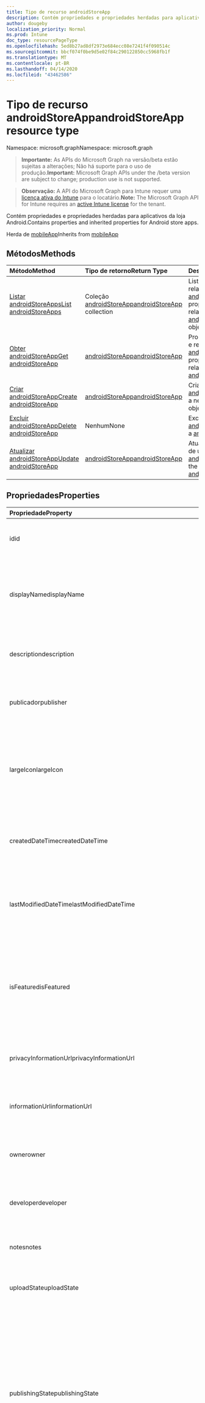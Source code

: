 ```yaml
---
title: Tipo de recurso androidStoreApp
description: Contém propriedades e propriedades herdadas para aplicativos da loja Android.
author: dougeby
localization_priority: Normal
ms.prod: Intune
doc_type: resourcePageType
ms.openlocfilehash: 5ed8b27ad8df2973e684ecc08e7241f4f090514c
ms.sourcegitcommit: bbcf074f0be9d5e02f84c290122850cc5968fb1f
ms.translationtype: MT
ms.contentlocale: pt-BR
ms.lasthandoff: 04/14/2020
ms.locfileid: "43462586"
---
```

# <a name="androidstoreapp-resource-type"></a><span data-ttu-id="dc687-103">Tipo de recurso androidStoreApp</span><span class="sxs-lookup"><span data-stu-id="dc687-103">androidStoreApp resource type</span></span>

<span data-ttu-id="dc687-104">Namespace: microsoft.graph</span><span class="sxs-lookup"><span data-stu-id="dc687-104">Namespace: microsoft.graph</span></span>

> <span data-ttu-id="dc687-105">**Importante:** As APIs do Microsoft Graph na versão/beta estão sujeitas a alterações; Não há suporte para o uso de produção.</span><span class="sxs-lookup"><span data-stu-id="dc687-105">**Important:** Microsoft Graph APIs under the /beta version are subject to change; production use is not supported.</span></span>

> <span data-ttu-id="dc687-106">**Observação:** A API do Microsoft Graph para Intune requer uma [licença ativa do Intune](https://go.microsoft.com/fwlink/?linkid=839381) para o locatário.</span><span class="sxs-lookup"><span data-stu-id="dc687-106">**Note:** The Microsoft Graph API for Intune requires an [active Intune license](https://go.microsoft.com/fwlink/?linkid=839381) for the tenant.</span></span>

<span data-ttu-id="dc687-107">Contém propriedades e propriedades herdadas para aplicativos da loja Android.</span><span class="sxs-lookup"><span data-stu-id="dc687-107">Contains properties and inherited properties for Android store apps.</span></span>


<span data-ttu-id="dc687-108">Herda de [mobileApp](../resources/intune-shared-mobileapp.md)</span><span class="sxs-lookup"><span data-stu-id="dc687-108">Inherits from [mobileApp](../resources/intune-shared-mobileapp.md)</span></span>

## <a name="methods"></a><span data-ttu-id="dc687-109">Métodos</span><span class="sxs-lookup"><span data-stu-id="dc687-109">Methods</span></span>
|<span data-ttu-id="dc687-110">Método</span><span class="sxs-lookup"><span data-stu-id="dc687-110">Method</span></span>|<span data-ttu-id="dc687-111">Tipo de retorno</span><span class="sxs-lookup"><span data-stu-id="dc687-111">Return Type</span></span>|<span data-ttu-id="dc687-112">Descrição</span><span class="sxs-lookup"><span data-stu-id="dc687-112">Description</span></span>|
|:---|:---|:---|
|[<span data-ttu-id="dc687-113">Listar androidStoreApps</span><span class="sxs-lookup"><span data-stu-id="dc687-113">List androidStoreApps</span></span>](../api/intune-apps-androidstoreapp-list.md)|<span data-ttu-id="dc687-114">Coleção [androidStoreApp](../resources/intune-apps-androidstoreapp.md)</span><span class="sxs-lookup"><span data-stu-id="dc687-114">[androidStoreApp](../resources/intune-apps-androidstoreapp.md) collection</span></span>|<span data-ttu-id="dc687-115">Lista propriedades e relações dos objetos [androidStoreApp](../resources/intune-apps-androidstoreapp.md).</span><span class="sxs-lookup"><span data-stu-id="dc687-115">List properties and relationships of the [androidStoreApp](../resources/intune-apps-androidstoreapp.md) objects.</span></span>|
|[<span data-ttu-id="dc687-116">Obter androidStoreApp</span><span class="sxs-lookup"><span data-stu-id="dc687-116">Get androidStoreApp</span></span>](../api/intune-apps-androidstoreapp-get.md)|[<span data-ttu-id="dc687-117">androidStoreApp</span><span class="sxs-lookup"><span data-stu-id="dc687-117">androidStoreApp</span></span>](../resources/intune-apps-androidstoreapp.md)|<span data-ttu-id="dc687-118">Propriedades de leitura e relações do objeto [androidStoreApp](../resources/intune-apps-androidstoreapp.md).</span><span class="sxs-lookup"><span data-stu-id="dc687-118">Read properties and relationships of the [androidStoreApp](../resources/intune-apps-androidstoreapp.md) object.</span></span>|
|[<span data-ttu-id="dc687-119">Criar androidStoreApp</span><span class="sxs-lookup"><span data-stu-id="dc687-119">Create androidStoreApp</span></span>](../api/intune-apps-androidstoreapp-create.md)|[<span data-ttu-id="dc687-120">androidStoreApp</span><span class="sxs-lookup"><span data-stu-id="dc687-120">androidStoreApp</span></span>](../resources/intune-apps-androidstoreapp.md)|<span data-ttu-id="dc687-121">Cria um novo objeto [androidStoreApp](../resources/intune-apps-androidstoreapp.md).</span><span class="sxs-lookup"><span data-stu-id="dc687-121">Create a new [androidStoreApp](../resources/intune-apps-androidstoreapp.md) object.</span></span>|
|[<span data-ttu-id="dc687-122">Excluir androidStoreApp</span><span class="sxs-lookup"><span data-stu-id="dc687-122">Delete androidStoreApp</span></span>](../api/intune-apps-androidstoreapp-delete.md)|<span data-ttu-id="dc687-123">Nenhum</span><span class="sxs-lookup"><span data-stu-id="dc687-123">None</span></span>|<span data-ttu-id="dc687-124">Exclui um [androidStoreApp](../resources/intune-apps-androidstoreapp.md).</span><span class="sxs-lookup"><span data-stu-id="dc687-124">Deletes a [androidStoreApp](../resources/intune-apps-androidstoreapp.md).</span></span>|
|[<span data-ttu-id="dc687-125">Atualizar androidStoreApp</span><span class="sxs-lookup"><span data-stu-id="dc687-125">Update androidStoreApp</span></span>](../api/intune-apps-androidstoreapp-update.md)|[<span data-ttu-id="dc687-126">androidStoreApp</span><span class="sxs-lookup"><span data-stu-id="dc687-126">androidStoreApp</span></span>](../resources/intune-apps-androidstoreapp.md)|<span data-ttu-id="dc687-127">Atualiza as propriedades de um objeto [androidStoreApp](../resources/intune-apps-androidstoreapp.md).</span><span class="sxs-lookup"><span data-stu-id="dc687-127">Update the properties of a [androidStoreApp](../resources/intune-apps-androidstoreapp.md) object.</span></span>|

## <a name="properties"></a><span data-ttu-id="dc687-128">Propriedades</span><span class="sxs-lookup"><span data-stu-id="dc687-128">Properties</span></span>
|<span data-ttu-id="dc687-129">Propriedade</span><span class="sxs-lookup"><span data-stu-id="dc687-129">Property</span></span>|<span data-ttu-id="dc687-130">Tipo</span><span class="sxs-lookup"><span data-stu-id="dc687-130">Type</span></span>|<span data-ttu-id="dc687-131">Descrição</span><span class="sxs-lookup"><span data-stu-id="dc687-131">Description</span></span>|
|:---|:---|:---|
|<span data-ttu-id="dc687-132">id</span><span class="sxs-lookup"><span data-stu-id="dc687-132">id</span></span>|<span data-ttu-id="dc687-133">String</span><span class="sxs-lookup"><span data-stu-id="dc687-133">String</span></span>|<span data-ttu-id="dc687-134">Chave da entidade.</span><span class="sxs-lookup"><span data-stu-id="dc687-134">Key of the entity.</span></span> <span data-ttu-id="dc687-135">Herdado de [mobileApp](../resources/intune-shared-mobileapp.md)</span><span class="sxs-lookup"><span data-stu-id="dc687-135">Inherited from [mobileApp](../resources/intune-shared-mobileapp.md)</span></span>|
|<span data-ttu-id="dc687-136">displayName</span><span class="sxs-lookup"><span data-stu-id="dc687-136">displayName</span></span>|<span data-ttu-id="dc687-137">Cadeia de caracteres</span><span class="sxs-lookup"><span data-stu-id="dc687-137">String</span></span>|<span data-ttu-id="dc687-138">O título do aplicativo importado ou definido pelo administrador.</span><span class="sxs-lookup"><span data-stu-id="dc687-138">The admin provided or imported title of the app.</span></span> <span data-ttu-id="dc687-139">Herdado de [mobileApp](../resources/intune-shared-mobileapp.md)</span><span class="sxs-lookup"><span data-stu-id="dc687-139">Inherited from [mobileApp](../resources/intune-shared-mobileapp.md)</span></span>|
|<span data-ttu-id="dc687-140">description</span><span class="sxs-lookup"><span data-stu-id="dc687-140">description</span></span>|<span data-ttu-id="dc687-141">String</span><span class="sxs-lookup"><span data-stu-id="dc687-141">String</span></span>|<span data-ttu-id="dc687-142">A descrição do aplicativo.</span><span class="sxs-lookup"><span data-stu-id="dc687-142">The description of the app.</span></span> <span data-ttu-id="dc687-143">Herdado de [mobileApp](../resources/intune-shared-mobileapp.md)</span><span class="sxs-lookup"><span data-stu-id="dc687-143">Inherited from [mobileApp](../resources/intune-shared-mobileapp.md)</span></span>|
|<span data-ttu-id="dc687-144">publicador</span><span class="sxs-lookup"><span data-stu-id="dc687-144">publisher</span></span>|<span data-ttu-id="dc687-145">String</span><span class="sxs-lookup"><span data-stu-id="dc687-145">String</span></span>|<span data-ttu-id="dc687-146">O publicador do aplicativo.</span><span class="sxs-lookup"><span data-stu-id="dc687-146">The publisher of the app.</span></span> <span data-ttu-id="dc687-147">Herdado de [mobileApp](../resources/intune-shared-mobileapp.md)</span><span class="sxs-lookup"><span data-stu-id="dc687-147">Inherited from [mobileApp](../resources/intune-shared-mobileapp.md)</span></span>|
|<span data-ttu-id="dc687-148">largeIcon</span><span class="sxs-lookup"><span data-stu-id="dc687-148">largeIcon</span></span>|[<span data-ttu-id="dc687-149">mimeContent</span><span class="sxs-lookup"><span data-stu-id="dc687-149">mimeContent</span></span>](../resources/intune-shared-mimecontent.md)|<span data-ttu-id="dc687-150">O ícone grande, a ser exibido nos detalhes do aplicativo e usado para o carregamento do ícone.</span><span class="sxs-lookup"><span data-stu-id="dc687-150">The large icon, to be displayed in the app details and used for upload of the icon.</span></span> <span data-ttu-id="dc687-151">Herdado de [mobileApp](../resources/intune-shared-mobileapp.md)</span><span class="sxs-lookup"><span data-stu-id="dc687-151">Inherited from [mobileApp](../resources/intune-shared-mobileapp.md)</span></span>|
|<span data-ttu-id="dc687-152">createdDateTime</span><span class="sxs-lookup"><span data-stu-id="dc687-152">createdDateTime</span></span>|<span data-ttu-id="dc687-153">DateTimeOffset</span><span class="sxs-lookup"><span data-stu-id="dc687-153">DateTimeOffset</span></span>|<span data-ttu-id="dc687-154">A data e a hora da criação do aplicativo.</span><span class="sxs-lookup"><span data-stu-id="dc687-154">The date and time the app was created.</span></span> <span data-ttu-id="dc687-155">Herdado de [mobileApp](../resources/intune-shared-mobileapp.md)</span><span class="sxs-lookup"><span data-stu-id="dc687-155">Inherited from [mobileApp](../resources/intune-shared-mobileapp.md)</span></span>|
|<span data-ttu-id="dc687-156">lastModifiedDateTime</span><span class="sxs-lookup"><span data-stu-id="dc687-156">lastModifiedDateTime</span></span>|<span data-ttu-id="dc687-157">DateTimeOffset</span><span class="sxs-lookup"><span data-stu-id="dc687-157">DateTimeOffset</span></span>|<span data-ttu-id="dc687-158">A data e a hora que o aplicativo foi modificado pela última vez.</span><span class="sxs-lookup"><span data-stu-id="dc687-158">The date and time the app was last modified.</span></span> <span data-ttu-id="dc687-159">Herdado de [mobileApp](../resources/intune-shared-mobileapp.md)</span><span class="sxs-lookup"><span data-stu-id="dc687-159">Inherited from [mobileApp](../resources/intune-shared-mobileapp.md)</span></span>|
|<span data-ttu-id="dc687-160">isFeatured</span><span class="sxs-lookup"><span data-stu-id="dc687-160">isFeatured</span></span>|<span data-ttu-id="dc687-161">Boolean</span><span class="sxs-lookup"><span data-stu-id="dc687-161">Boolean</span></span>|<span data-ttu-id="dc687-162">O valor que indica se o aplicativo está marcado como em destaque pelo administrador. Herdado de [mobileApp](../resources/intune-shared-mobileapp.md)</span><span class="sxs-lookup"><span data-stu-id="dc687-162">The value indicating whether the app is marked as featured by the admin. Inherited from [mobileApp](../resources/intune-shared-mobileapp.md)</span></span>|
|<span data-ttu-id="dc687-163">privacyInformationUrl</span><span class="sxs-lookup"><span data-stu-id="dc687-163">privacyInformationUrl</span></span>|<span data-ttu-id="dc687-164">String</span><span class="sxs-lookup"><span data-stu-id="dc687-164">String</span></span>|<span data-ttu-id="dc687-165">A URL da declaração de privacidade.</span><span class="sxs-lookup"><span data-stu-id="dc687-165">The privacy statement Url.</span></span> <span data-ttu-id="dc687-166">Herdado de [mobileApp](../resources/intune-shared-mobileapp.md)</span><span class="sxs-lookup"><span data-stu-id="dc687-166">Inherited from [mobileApp](../resources/intune-shared-mobileapp.md)</span></span>|
|<span data-ttu-id="dc687-167">informationUrl</span><span class="sxs-lookup"><span data-stu-id="dc687-167">informationUrl</span></span>|<span data-ttu-id="dc687-168">String</span><span class="sxs-lookup"><span data-stu-id="dc687-168">String</span></span>|<span data-ttu-id="dc687-169">A URL de informações adicionais.</span><span class="sxs-lookup"><span data-stu-id="dc687-169">The more information Url.</span></span> <span data-ttu-id="dc687-170">Herdado de [mobileApp](../resources/intune-shared-mobileapp.md)</span><span class="sxs-lookup"><span data-stu-id="dc687-170">Inherited from [mobileApp](../resources/intune-shared-mobileapp.md)</span></span>|
|<span data-ttu-id="dc687-171">owner</span><span class="sxs-lookup"><span data-stu-id="dc687-171">owner</span></span>|<span data-ttu-id="dc687-172">String</span><span class="sxs-lookup"><span data-stu-id="dc687-172">String</span></span>|<span data-ttu-id="dc687-173">O proprietário do conteúdo.</span><span class="sxs-lookup"><span data-stu-id="dc687-173">The owner of the app.</span></span> <span data-ttu-id="dc687-174">Herdado de [mobileApp](../resources/intune-shared-mobileapp.md)</span><span class="sxs-lookup"><span data-stu-id="dc687-174">Inherited from [mobileApp](../resources/intune-shared-mobileapp.md)</span></span>|
|<span data-ttu-id="dc687-175">developer</span><span class="sxs-lookup"><span data-stu-id="dc687-175">developer</span></span>|<span data-ttu-id="dc687-176">String</span><span class="sxs-lookup"><span data-stu-id="dc687-176">String</span></span>|<span data-ttu-id="dc687-177">O desenvolvedor do aplicativo.</span><span class="sxs-lookup"><span data-stu-id="dc687-177">The developer of the app.</span></span> <span data-ttu-id="dc687-178">Herdado de [mobileApp](../resources/intune-shared-mobileapp.md)</span><span class="sxs-lookup"><span data-stu-id="dc687-178">Inherited from [mobileApp](../resources/intune-shared-mobileapp.md)</span></span>|
|<span data-ttu-id="dc687-179">notes</span><span class="sxs-lookup"><span data-stu-id="dc687-179">notes</span></span>|<span data-ttu-id="dc687-180">String</span><span class="sxs-lookup"><span data-stu-id="dc687-180">String</span></span>|<span data-ttu-id="dc687-181">Anotações do aplicativo.</span><span class="sxs-lookup"><span data-stu-id="dc687-181">Notes for the app.</span></span> <span data-ttu-id="dc687-182">Herdado de [mobileApp](../resources/intune-shared-mobileapp.md)</span><span class="sxs-lookup"><span data-stu-id="dc687-182">Inherited from [mobileApp](../resources/intune-shared-mobileapp.md)</span></span>|
|<span data-ttu-id="dc687-183">uploadState</span><span class="sxs-lookup"><span data-stu-id="dc687-183">uploadState</span></span>|<span data-ttu-id="dc687-184">Int32</span><span class="sxs-lookup"><span data-stu-id="dc687-184">Int32</span></span>|<span data-ttu-id="dc687-185">O estado de upload.</span><span class="sxs-lookup"><span data-stu-id="dc687-185">The upload state.</span></span> <span data-ttu-id="dc687-186">Herdado de [mobileApp](../resources/intune-shared-mobileapp.md)</span><span class="sxs-lookup"><span data-stu-id="dc687-186">Inherited from [mobileApp](../resources/intune-shared-mobileapp.md)</span></span>|
|<span data-ttu-id="dc687-187">publishingState</span><span class="sxs-lookup"><span data-stu-id="dc687-187">publishingState</span></span>|[<span data-ttu-id="dc687-188">mobileAppPublishingState</span><span class="sxs-lookup"><span data-stu-id="dc687-188">mobileAppPublishingState</span></span>](../resources/intune-apps-mobileapppublishingstate.md)|<span data-ttu-id="dc687-189">O estado de publicação do aplicativo.</span><span class="sxs-lookup"><span data-stu-id="dc687-189">The publishing state for the app.</span></span> <span data-ttu-id="dc687-190">O aplicativo não pode ser assinado, a menos que ele seja publicado.</span><span class="sxs-lookup"><span data-stu-id="dc687-190">The app cannot be assigned unless the app is published.</span></span> <span data-ttu-id="dc687-191">Herdado de [mobileApp](../resources/intune-shared-mobileapp.md).</span><span class="sxs-lookup"><span data-stu-id="dc687-191">Inherited from [mobileApp](../resources/intune-shared-mobileapp.md).</span></span> <span data-ttu-id="dc687-192">Os valores possíveis são: `notPublished`, `processing`, `published`.</span><span class="sxs-lookup"><span data-stu-id="dc687-192">Possible values are: `notPublished`, `processing`, `published`.</span></span>|
|<span data-ttu-id="dc687-193">isAssigned</span><span class="sxs-lookup"><span data-stu-id="dc687-193">isAssigned</span></span>|<span data-ttu-id="dc687-194">Boolean</span><span class="sxs-lookup"><span data-stu-id="dc687-194">Boolean</span></span>|<span data-ttu-id="dc687-195">O valor que indica se o aplicativo é atribuído a pelo menos um grupo.</span><span class="sxs-lookup"><span data-stu-id="dc687-195">The value indicating whether the app is assigned to at least one group.</span></span> <span data-ttu-id="dc687-196">Herdado de [mobileApp](../resources/intune-shared-mobileapp.md)</span><span class="sxs-lookup"><span data-stu-id="dc687-196">Inherited from [mobileApp](../resources/intune-shared-mobileapp.md)</span></span>|
|<span data-ttu-id="dc687-197">roleScopeTagIds</span><span class="sxs-lookup"><span data-stu-id="dc687-197">roleScopeTagIds</span></span>|<span data-ttu-id="dc687-198">Coleção de cadeias de caracteres</span><span class="sxs-lookup"><span data-stu-id="dc687-198">String collection</span></span>|<span data-ttu-id="dc687-199">Lista de IDs de marca de escopo para este aplicativo móvel.</span><span class="sxs-lookup"><span data-stu-id="dc687-199">List of scope tag ids for this mobile app.</span></span> <span data-ttu-id="dc687-200">Herdado de [mobileApp](../resources/intune-shared-mobileapp.md)</span><span class="sxs-lookup"><span data-stu-id="dc687-200">Inherited from [mobileApp](../resources/intune-shared-mobileapp.md)</span></span>|
|<span data-ttu-id="dc687-201">dependentAppCount</span><span class="sxs-lookup"><span data-stu-id="dc687-201">dependentAppCount</span></span>|<span data-ttu-id="dc687-202">Int32</span><span class="sxs-lookup"><span data-stu-id="dc687-202">Int32</span></span>|<span data-ttu-id="dc687-203">O número total de dependências do aplicativo filho.</span><span class="sxs-lookup"><span data-stu-id="dc687-203">The total number of dependencies the child app has.</span></span> <span data-ttu-id="dc687-204">Herdado de [mobileApp](../resources/intune-shared-mobileapp.md)</span><span class="sxs-lookup"><span data-stu-id="dc687-204">Inherited from [mobileApp](../resources/intune-shared-mobileapp.md)</span></span>|
|<span data-ttu-id="dc687-205">packageId</span><span class="sxs-lookup"><span data-stu-id="dc687-205">packageId</span></span>|<span data-ttu-id="dc687-206">String</span><span class="sxs-lookup"><span data-stu-id="dc687-206">String</span></span>|<span data-ttu-id="dc687-207">O identificador do pacote.</span><span class="sxs-lookup"><span data-stu-id="dc687-207">The package identifier.</span></span>|
|<span data-ttu-id="dc687-208">appIdentifier</span><span class="sxs-lookup"><span data-stu-id="dc687-208">appIdentifier</span></span>|<span data-ttu-id="dc687-209">Cadeia de caracteres</span><span class="sxs-lookup"><span data-stu-id="dc687-209">String</span></span>|<span data-ttu-id="dc687-210">O Nome da Identidade.</span><span class="sxs-lookup"><span data-stu-id="dc687-210">The Identity Name.</span></span>|
|<span data-ttu-id="dc687-211">appStoreUrl</span><span class="sxs-lookup"><span data-stu-id="dc687-211">appStoreUrl</span></span>|<span data-ttu-id="dc687-212">Cadeia de caracteres</span><span class="sxs-lookup"><span data-stu-id="dc687-212">String</span></span>|<span data-ttu-id="dc687-213">A URL da loja de aplicativos Android.</span><span class="sxs-lookup"><span data-stu-id="dc687-213">The Android app store URL.</span></span>|
|<span data-ttu-id="dc687-214">minimumSupportedOperatingSystem</span><span class="sxs-lookup"><span data-stu-id="dc687-214">minimumSupportedOperatingSystem</span></span>|[<span data-ttu-id="dc687-215">androidMinimumOperatingSystem</span><span class="sxs-lookup"><span data-stu-id="dc687-215">androidMinimumOperatingSystem</span></span>](../resources/intune-apps-androidminimumoperatingsystem.md)|<span data-ttu-id="dc687-216">O valor do sistema de operacional mínimo aplicável.</span><span class="sxs-lookup"><span data-stu-id="dc687-216">The value for the minimum applicable operating system.</span></span>|

## <a name="relationships"></a><span data-ttu-id="dc687-217">Relações</span><span class="sxs-lookup"><span data-stu-id="dc687-217">Relationships</span></span>
|<span data-ttu-id="dc687-218">Relação</span><span class="sxs-lookup"><span data-stu-id="dc687-218">Relationship</span></span>|<span data-ttu-id="dc687-219">Tipo</span><span class="sxs-lookup"><span data-stu-id="dc687-219">Type</span></span>|<span data-ttu-id="dc687-220">Descrição</span><span class="sxs-lookup"><span data-stu-id="dc687-220">Description</span></span>|
|:---|:---|:---|
|<span data-ttu-id="dc687-221">categories</span><span class="sxs-lookup"><span data-stu-id="dc687-221">categories</span></span>|<span data-ttu-id="dc687-222">Coleção [mobileAppCategory](../resources/intune-apps-mobileappcategory.md)</span><span class="sxs-lookup"><span data-stu-id="dc687-222">[mobileAppCategory](../resources/intune-apps-mobileappcategory.md) collection</span></span>|<span data-ttu-id="dc687-223">A lista de categorias para este aplicativo.</span><span class="sxs-lookup"><span data-stu-id="dc687-223">The list of categories for this app.</span></span> <span data-ttu-id="dc687-224">Herdado de [mobileApp](../resources/intune-shared-mobileapp.md)</span><span class="sxs-lookup"><span data-stu-id="dc687-224">Inherited from [mobileApp](../resources/intune-shared-mobileapp.md)</span></span>|
|<span data-ttu-id="dc687-225">assignments</span><span class="sxs-lookup"><span data-stu-id="dc687-225">assignments</span></span>|<span data-ttu-id="dc687-226">Coleção [mobileAppAssignment](../resources/intune-apps-mobileappassignment.md)</span><span class="sxs-lookup"><span data-stu-id="dc687-226">[mobileAppAssignment](../resources/intune-apps-mobileappassignment.md) collection</span></span>|<span data-ttu-id="dc687-227">A lista de atribuições de grupo para esse aplicativo móvel.</span><span class="sxs-lookup"><span data-stu-id="dc687-227">The list of group assignments for this mobile app.</span></span> <span data-ttu-id="dc687-228">Herdado de [mobileApp](../resources/intune-shared-mobileapp.md)</span><span class="sxs-lookup"><span data-stu-id="dc687-228">Inherited from [mobileApp](../resources/intune-shared-mobileapp.md)</span></span>|
|<span data-ttu-id="dc687-229">installSummary</span><span class="sxs-lookup"><span data-stu-id="dc687-229">installSummary</span></span>|[<span data-ttu-id="dc687-230">mobileAppInstallSummary</span><span class="sxs-lookup"><span data-stu-id="dc687-230">mobileAppInstallSummary</span></span>](../resources/intune-apps-mobileappinstallsummary.md)|<span data-ttu-id="dc687-231">Resumo de instalação do aplicativo móvel.</span><span class="sxs-lookup"><span data-stu-id="dc687-231">Mobile App Install Summary.</span></span> <span data-ttu-id="dc687-232">Herdado de [mobileApp](../resources/intune-shared-mobileapp.md)</span><span class="sxs-lookup"><span data-stu-id="dc687-232">Inherited from [mobileApp](../resources/intune-shared-mobileapp.md)</span></span>|
|<span data-ttu-id="dc687-233">deviceStatuses</span><span class="sxs-lookup"><span data-stu-id="dc687-233">deviceStatuses</span></span>|<span data-ttu-id="dc687-234">coleção [mobileAppInstallStatus](../resources/intune-apps-mobileappinstallstatus.md)</span><span class="sxs-lookup"><span data-stu-id="dc687-234">[mobileAppInstallStatus](../resources/intune-apps-mobileappinstallstatus.md) collection</span></span>|<span data-ttu-id="dc687-235">A lista de Estados de instalação para este aplicativo móvel.</span><span class="sxs-lookup"><span data-stu-id="dc687-235">The list of installation states for this mobile app.</span></span> <span data-ttu-id="dc687-236">Herdado de [mobileApp](../resources/intune-shared-mobileapp.md)</span><span class="sxs-lookup"><span data-stu-id="dc687-236">Inherited from [mobileApp](../resources/intune-shared-mobileapp.md)</span></span>|
|<span data-ttu-id="dc687-237">userStatuses</span><span class="sxs-lookup"><span data-stu-id="dc687-237">userStatuses</span></span>|<span data-ttu-id="dc687-238">coleção [userAppInstallStatus](../resources/intune-apps-userappinstallstatus.md)</span><span class="sxs-lookup"><span data-stu-id="dc687-238">[userAppInstallStatus](../resources/intune-apps-userappinstallstatus.md) collection</span></span>|<span data-ttu-id="dc687-239">A lista de Estados de instalação para este aplicativo móvel.</span><span class="sxs-lookup"><span data-stu-id="dc687-239">The list of installation states for this mobile app.</span></span> <span data-ttu-id="dc687-240">Herdado de [mobileApp](../resources/intune-shared-mobileapp.md)</span><span class="sxs-lookup"><span data-stu-id="dc687-240">Inherited from [mobileApp](../resources/intune-shared-mobileapp.md)</span></span>|
|<span data-ttu-id="dc687-241">relações</span><span class="sxs-lookup"><span data-stu-id="dc687-241">relationships</span></span>|<span data-ttu-id="dc687-242">coleção [mobileAppRelationship](../resources/intune-apps-mobileapprelationship.md)</span><span class="sxs-lookup"><span data-stu-id="dc687-242">[mobileAppRelationship](../resources/intune-apps-mobileapprelationship.md) collection</span></span>|<span data-ttu-id="dc687-243">Lista de relações para este aplicativo móvel.</span><span class="sxs-lookup"><span data-stu-id="dc687-243">List of relationships for this mobile app.</span></span> <span data-ttu-id="dc687-244">Herdado de [mobileApp](../resources/intune-shared-mobileapp.md)</span><span class="sxs-lookup"><span data-stu-id="dc687-244">Inherited from [mobileApp](../resources/intune-shared-mobileapp.md)</span></span>|

## <a name="json-representation"></a><span data-ttu-id="dc687-245">Representação JSON</span><span class="sxs-lookup"><span data-stu-id="dc687-245">JSON Representation</span></span>
<span data-ttu-id="dc687-246">Veja a seguir uma representação JSON do recurso.</span><span class="sxs-lookup"><span data-stu-id="dc687-246">Here is a JSON representation of the resource.</span></span>
<!-- {
  "blockType": "resource",
  "keyProperty": "id",
  "@odata.type": "microsoft.graph.androidStoreApp"
}
-->
``` json
{
  "@odata.type": "#microsoft.graph.androidStoreApp",
  "id": "String (identifier)",
  "displayName": "String",
  "description": "String",
  "publisher": "String",
  "largeIcon": {
    "@odata.type": "microsoft.graph.mimeContent",
    "type": "String",
    "value": "binary"
  },
  "createdDateTime": "String (timestamp)",
  "lastModifiedDateTime": "String (timestamp)",
  "isFeatured": true,
  "privacyInformationUrl": "String",
  "informationUrl": "String",
  "owner": "String",
  "developer": "String",
  "notes": "String",
  "uploadState": 1024,
  "publishingState": "String",
  "isAssigned": true,
  "roleScopeTagIds": [
    "String"
  ],
  "dependentAppCount": 1024,
  "packageId": "String",
  "appIdentifier": "String",
  "appStoreUrl": "String",
  "minimumSupportedOperatingSystem": {
    "@odata.type": "microsoft.graph.androidMinimumOperatingSystem",
    "v4_0": true,
    "v4_0_3": true,
    "v4_1": true,
    "v4_2": true,
    "v4_3": true,
    "v4_4": true,
    "v5_0": true,
    "v5_1": true,
    "v6_0": true,
    "v7_0": true,
    "v7_1": true,
    "v8_0": true,
    "v8_1": true,
    "v9_0": true
  }
}
```




